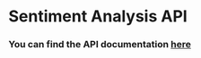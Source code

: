 # Sentiment Analysis API

### You can find the API documentation [here](https://documenter.getpostman.com/view/17951830/UVktpYz8)